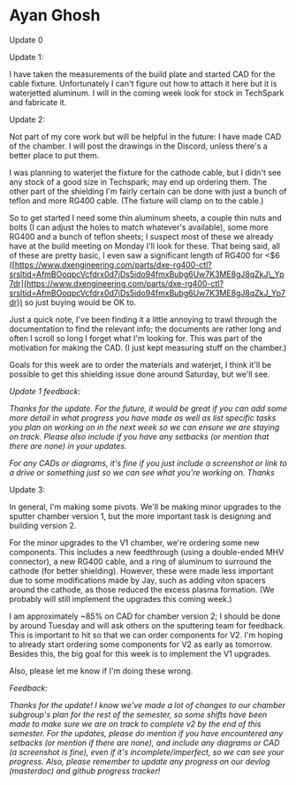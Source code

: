 # Ayan Ghosh

Update 0



Update 1:

I have taken the measurements of the build plate and started CAD for the cable fixture. Unfortunately I can't figure out how to attach it here but it is waterjetted aluminum. I will in the coming week look for stock in TechSpark and fabricate it.



Update 2:

Not part of my core work but will be helpful in the future: I have made CAD of the chamber. I will post the drawings in the Discord, unless there's a better place to put them.&#x20;

I was planning to waterjet the fixture for the cathode cable, but I didn't see any stock of a good size in Techspark; may end up ordering them. The other part of the shielding I'm fairly certain can be done with just a bunch of teflon and more RG400 cable. (The fixture will clamp on to the cable.)

So to get started I need some thin aluminum sheets, a couple thin nuts and bolts (I can adjust the holes to match whatever's available), some more RG400 and a bunch of teflon sheets; I suspect most of these we already have at the build meeting on Monday I'll look for these. That being said, all of these are pretty basic, I even saw a significant length of RG400 for <$6 ([https://www.dxengineering.com/parts/dxe-rg400-ctl?srsltid=AfmBOoqpcVcfdrx0d7jDs5ido94fmxBubg6Uw7K3ME8gJ8qZkJ\_Yp7dr](https://www.dxengineering.com/parts/dxe-rg400-ctl?srsltid=AfmBOoqpcVcfdrx0d7jDs5ido94fmxBubg6Uw7K3ME8gJ8qZkJ_Yp7dr)) so just buying would be OK to.

Just a quick note, I've been finding it a little annoying to trawl through the documentation to find the relevant info; the documents are rather long and often I scroll so long I forget what I'm looking for. This was part of the motivation for making the CAD. (I just kept measuring stuff on the chamber.)

Goals for this week are to order the materials and waterjet, I think it'll be possible to get this shielding issue done around Saturday, but we'll see.

_Update 1 feedback:_

_Thanks for the update. For the future, it would be great if you can add some more detail in what progress you have made as well as list specific tasks you plan on working on in the next week so we can ensure we are staying on track. Please also include if you have any setbacks (or mention that there are none) in your updates._

_For any CADs or diagrams, it's fine if you just include a screenshot or link to a drive or something just so we can see what you're working on. Thanks_





Update 3:

In general, I'm making some pivots. We'll be making minor upgrades to the sputter chamber version 1, but the more important task is designing and building version 2.

For the minor upgrades to the V1 chamber, we're ordering some new components. This includes a new feedthrough (using a double-ended MHV connector), a new RG400 cable, and a ring of aluminum to surround the cathode (for better shielding). However, these were made less important due to some modifications made by Jay, such as adding viton spacers around the cathode, as those reduced the excess plasma formation. (We probably will still implement the upgrades this coming week.)

I am approximately \~85% on CAD for chamber version 2; I should be done by around Tuesday and will ask others on the sputtering team for feedback. This is important to hit so that we can order components for V2. I'm hoping to already start ordering some components for V2 as early as tomorrow. Besides this, the big goal for this week is to implement the V1 upgrades.

Also, please let me know if I'm doing these wrong.



_Feedback:_

_Thanks for the update! I know we've made a lot of changes to our chamber subgroup's plan for the rest of the semester, so some shifts have been made to make sure we are on track to complete v2 by the end of this semester. For the updates, please do mention if you have encountered any setbacks (or mention if there are none), and include any diagrams or CAD (a screenshot is fine), even if it's incomplete/imperfect, so we can see your progress. Also, please remember to update any progress on our devlog (masterdoc) and github progress tracker!_
